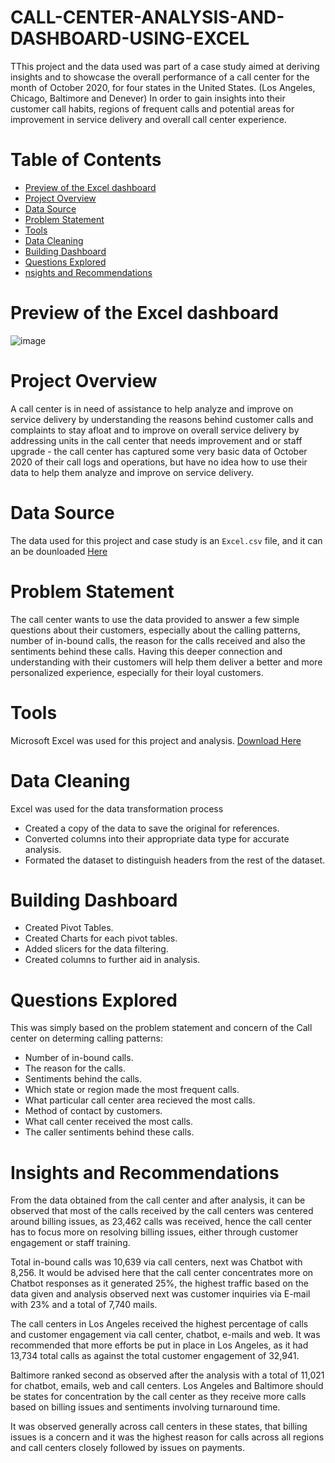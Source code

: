 # CALL-CENTER-ANALYSIS-AND-DASHBOARD-USING-EXCEL

TThis project and the data used was part of a case study aimed at deriving insights and to showcase the overall performance of a call center for the month of October 2020, for four states in the United States. (Los Angeles, Chicago, Baltimore and Denever) In order to gain insights into their customer call habits, regions of frequent calls and potential areas for improvement in service delivery and overall call center experience.

# Table of Contents
- [Preview of the Excel dashboard](#preview-of-the-excel-dashboard)
- [Project Overview](#project-overview)
- [Data Source](#data-source)
- [Problem Statement](#problem-statement)
- [Tools](#tools)
- [Data Cleaning](#data-cleaning)
- [Building Dashboard](#building-dashboard)
- [Questions Explored](#questions-explored)
- [nsights and Recommendations](#insights-and-recommendations)

# Preview of the Excel dashboard

![image](https://github.com/Nwarache/CALL-CENTER-ANALYSIS-AND-DASHBOARD-USING-EXCEL/assets/161589821/891887b1-a760-4417-940f-7e5ae449a0b3)


# Project Overview

A call center is in need of assistance to help analyze and improve on service delivery by understanding the reasons behind customer calls and complaints to stay afloat and to improve on overall service delivery by addressing units in the call center that needs improvement and or staff upgrade - the call center has captured some very basic data of October 2020 of their call logs and operations, but have no idea how to use their data to help them analyze and improve on service delivery. 

# Data Source

The data used for this project and case study is an `Excel.csv` file, and it can an be dounloaded [Here](https://www.kaggle.com)

# Problem Statement

The call center wants to use the data provided to answer a few simple questions about their customers, especially about the calling patterns, number of in-bound calls, the reason for the calls received and also the sentiments behind these calls. Having this deeper connection and understanding with their customers will help them deliver a better and more personalized experience, especially for their loyal customers.

# Tools

Microsoft Excel was used for this project and analysis. [Download Here](https://www.microsoft.com/en-us/microsoft-365/excel)

# Data Cleaning 

Excel was used for the data transformation process 

- Created a copy of the data to save the original for references.
- Converted columns into their appropriate data type for accurate analysis.
- Formated the dataset to distinguish headers from the rest of the dataset.

# Building Dashboard 

- Created Pivot Tables.
- Created Charts for each pivot tables.
- Added slicers for the data filtering.
- Created columns to further aid in analysis.

# Questions Explored

This was simply based on the problem statement and concern of the Call center on determing calling patterns: 

- Number of in-bound calls.
- The reason for the calls.
- Sentiments behind the calls.
- Which state or region made the most frequent calls.
- What particular call center area recieved the most calls.
- Method of contact by customers.
- What call center received the most calls.
- The caller sentiments behind these calls.

# Insights and Recommendations

From the data obtained from the call center and after analysis, it can be observed that most of the calls received by the call centers was centered around billing issues, as 23,462 calls was received, hence the call center has to focus more on resolving billing issues, either through customer engagement or staff training.

Total in-bound calls was 10,639 via call centers, next was Chatbot with 8,256. It would be advised here that the call center concentrates more on Chatbot responses as it generated 25%, the highest traffic based on the data given and analysis observed next was customer inquiries via E-mail with 23% and a total of 7,740 mails.

The call centers in Los Angeles received the highest percentage of calls and customer engagement via call center, chatbot, e-mails and web. It was recommended that more efforts be put in place in Los Angeles, as it had 13,734 total calls as against the total customer engagement of 32,941. 

Baltimore ranked second as observed after the analysis with a total of 11,021 for chatbot, emails, web and call centers.
Los Angeles and Baltimore should be states for concentration by the call center as they receive more calls based on billing issues and sentiments involving turnaround time.

It was observed generally across call centers in these states, that billing issues is a concern and it was the highest reason for calls across all regions and call centers closely followed by issues on payments.
